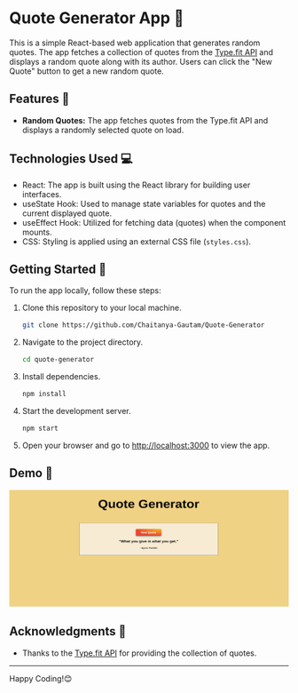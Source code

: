 # Quote Generator App 📜

This is a simple React-based web application that generates random quotes. The app fetches a collection of quotes from the [Type.fit API](https://type.fit/api/quotes) and displays a random quote along with its author. Users can click the "New Quote" button to get a new random quote.

## Features 🌟

- **Random Quotes:** The app fetches quotes from the Type.fit API and displays a randomly selected quote on load.


## Technologies Used 💻

- React: The app is built using the React library for building user interfaces.
- useState Hook: Used to manage state variables for quotes and the current displayed quote.
- useEffect Hook: Utilized for fetching data (quotes) when the component mounts.
- CSS: Styling is applied using an external CSS file (`styles.css`).

## Getting Started 🚀

To run the app locally, follow these steps:

1. Clone this repository to your local machine.
   ```bash
   git clone https://github.com/Chaitanya-Gautam/Quote-Generator
   ```

2. Navigate to the project directory.
   ```bash
   cd quote-generator
   ```

3. Install dependencies.
   ```bash
   npm install
   ```

4. Start the development server.
   ```bash
   npm start
   ```

5. Open your browser and go to [http://localhost:3000](http://localhost:3000) to view the app.


## Demo 🎥

![Demo](https://github.com/Chaitanya-Gautam/Quote-Generator/blob/main/quoteGenerator.png)



## Acknowledgments 🙏

- Thanks to the [Type.fit API](https://type.fit/api/quotes) for providing the collection of quotes.

---
Happy Coding!😊





